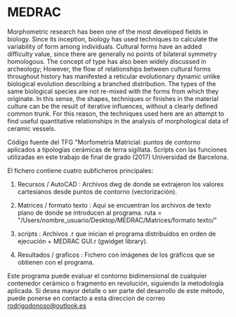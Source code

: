# MEDRAC

Morphometric research has been one of the most developed fields in biology. 
Since its inception, biology has used techniques to calculate the variability of form among individuals. 
Cultural forms have an added difficulty value, since there are generally no points of bilateral symmetry homologous. 
The concept of type has also been widely discussed in archeology; However, the flow of relationships between cultural 
forms throughout history has manifested a reticular evolutionary dynamic unlike biological evolution describing a branched distribution. 
The types of the same biological species are not re-mixed with the forms from which they originate. In this sense, the shapes, 
techniques or finishes in the material culture can be the result of iterative influences, without a clearly defined common trunk. 
For this reason, the techniques used here are an attempt to find useful quantitative relationships in the analysis of morphological data of ceramic vessels.


Código fuente del TFG "Morfometría Matricial: puntos de contorno aplicados a tipologías cerámicas de terra sigillata. Scripts con las funciones utilizadas
en este trabajo de final de grado (2017) Universidad de Barcelona.

El fichero contiene cuatro subficheros principales:

1. Recursos / AutoCAD : Archivos dwg de donde se extrajeron los valores cartesianos desde puntos de contorno (vectorización).   

2. Matrices / formato texto : Aqui se encuentran los archivos de texto plano de donde se introducen al programa.
ruta = "/Users/nombre_usuario/Desktop/MEDRAC/Matrices/formato texto/"

3. scripts : Archivos .r que inician el programa distribuidos en orden de ejecución + MEDRAC GUI.r (gwidget library). 

4. Resultados / graficos : Fichero con imágenes de los gráficos que se obtienen con el programa.


Este programa puede evaluar el contorno bidimensional de cualquier contenedor cerámico o fragmento en revolución, siguiendo la metodología aplicada.
Si desea mayor detalle o ser parte del desarrollo de este método, puede ponerse en contacto a esta direccion de correo rodrigodonoso@outlook.es
